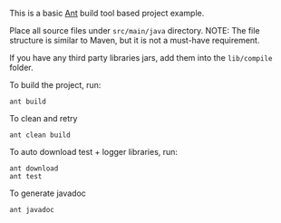 This is a basic [Ant](http://ant.apache.org/) build tool based project example.

Place all source files under `src/main/java` directory.
NOTE: The file structure is similar to Maven, but it is not a must-have requirement.

If you have any third party libraries jars, add them into
the `lib/compile` folder.

To build the project, run:

    ant build
    
To clean and retry

    ant clean build
    
To auto download test + logger libraries, run:

    ant download
    ant test
        
To generate javadoc

    ant javadoc
    